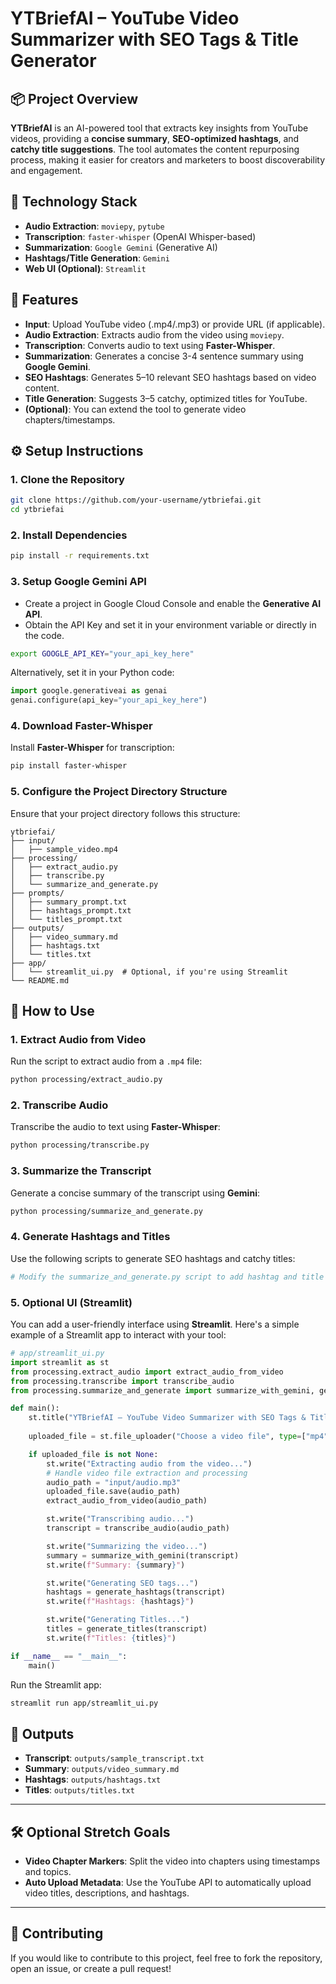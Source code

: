 
# YTBriefAI – YouTube Video Summarizer with SEO Tags & Title Generator

## 📦 **Project Overview**
**YTBriefAI** is an AI-powered tool that extracts key insights from YouTube videos, providing a **concise summary**, **SEO-optimized hashtags**, and **catchy title suggestions**. The tool automates the content repurposing process, making it easier for creators and marketers to boost discoverability and engagement.

## 🧠 **Technology Stack**
- **Audio Extraction**: `moviepy`, `pytube`
- **Transcription**: `faster-whisper` (OpenAI Whisper-based)
- **Summarization**: `Google Gemini` (Generative AI)
- **Hashtags/Title Generation**: `Gemini`
- **Web UI (Optional)**: `Streamlit`

## 🚀 **Features**
- **Input**: Upload YouTube video (.mp4/.mp3) or provide URL (if applicable).
- **Audio Extraction**: Extracts audio from the video using `moviepy`.
- **Transcription**: Converts audio to text using **Faster-Whisper**.
- **Summarization**: Generates a concise 3-4 sentence summary using **Google Gemini**.
- **SEO Hashtags**: Generates 5–10 relevant SEO hashtags based on video content.
- **Title Generation**: Suggests 3–5 catchy, optimized titles for YouTube.
- **(Optional)**: You can extend the tool to generate video chapters/timestamps.

## ⚙️ **Setup Instructions**

### 1. **Clone the Repository**

```bash
git clone https://github.com/your-username/ytbriefai.git
cd ytbriefai
```

### 2. **Install Dependencies**

```bash
pip install -r requirements.txt
```

### 3. **Setup Google Gemini API**

- Create a project in Google Cloud Console and enable the **Generative AI API**.
- Obtain the API Key and set it in your environment variable or directly in the code.

```bash
export GOOGLE_API_KEY="your_api_key_here"
```

Alternatively, set it in your Python code:

```python
import google.generativeai as genai
genai.configure(api_key="your_api_key_here")
```

### 4. **Download Faster-Whisper**

Install **Faster-Whisper** for transcription:

```bash
pip install faster-whisper
```

### 5. **Configure the Project Directory Structure**

Ensure that your project directory follows this structure:

```
ytbriefai/
├── input/
│   ├── sample_video.mp4
├── processing/
│   ├── extract_audio.py
│   ├── transcribe.py
│   └── summarize_and_generate.py
├── prompts/
│   ├── summary_prompt.txt
│   ├── hashtags_prompt.txt
│   └── titles_prompt.txt
├── outputs/
│   ├── video_summary.md
│   ├── hashtags.txt
│   └── titles.txt
├── app/
│   └── streamlit_ui.py  # Optional, if you're using Streamlit
└── README.md
```

## 📝 **How to Use**

### 1. **Extract Audio from Video**
Run the script to extract audio from a `.mp4` file:

```bash
python processing/extract_audio.py
```

### 2. **Transcribe Audio**
Transcribe the audio to text using **Faster-Whisper**:

```bash
python processing/transcribe.py
```

### 3. **Summarize the Transcript**
Generate a concise summary of the transcript using **Gemini**:

```bash
python processing/summarize_and_generate.py
```

### 4. **Generate Hashtags and Titles**
Use the following scripts to generate SEO hashtags and catchy titles:

```python
# Modify the summarize_and_generate.py script to add hashtag and title generation using Gemini
```

### 5. **Optional UI (Streamlit)**
You can add a user-friendly interface using **Streamlit**. Here's a simple example of a Streamlit app to interact with your tool:

```python
# app/streamlit_ui.py
import streamlit as st
from processing.extract_audio import extract_audio_from_video
from processing.transcribe import transcribe_audio
from processing.summarize_and_generate import summarize_with_gemini, generate_hashtags, generate_titles

def main():
    st.title("YTBriefAI – YouTube Video Summarizer with SEO Tags & Title Generator")
    
    uploaded_file = st.file_uploader("Choose a video file", type=["mp4", "mp3"])

    if uploaded_file is not None:
        st.write("Extracting audio from the video...")
        # Handle video file extraction and processing
        audio_path = "input/audio.mp3"
        uploaded_file.save(audio_path)
        extract_audio_from_video(audio_path)

        st.write("Transcribing audio...")
        transcript = transcribe_audio(audio_path)

        st.write("Summarizing the video...")
        summary = summarize_with_gemini(transcript)
        st.write(f"Summary: {summary}")

        st.write("Generating SEO tags...")
        hashtags = generate_hashtags(transcript)
        st.write(f"Hashtags: {hashtags}")

        st.write("Generating Titles...")
        titles = generate_titles(transcript)
        st.write(f"Titles: {titles}")

if __name__ == "__main__":
    main()
```

Run the Streamlit app:

```bash
streamlit run app/streamlit_ui.py
```

## 📄 **Outputs**

- **Transcript**: `outputs/sample_transcript.txt`
- **Summary**: `outputs/video_summary.md`
- **Hashtags**: `outputs/hashtags.txt`
- **Titles**: `outputs/titles.txt`

---

## 🛠 **Optional Stretch Goals**

- **Video Chapter Markers**: Split the video into chapters using timestamps and topics.
- **Auto Upload Metadata**: Use the YouTube API to automatically upload video titles, descriptions, and hashtags.

---

## 📝 **Contributing**
If you would like to contribute to this project, feel free to fork the repository, open an issue, or create a pull request!
